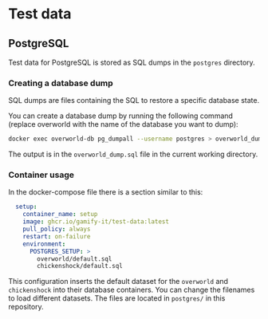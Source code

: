# Test data

## PostgreSQL

Test data for PostgreSQL is stored as SQL dumps in the `postgres` directory.

### Creating a database dump

SQL dumps are files containing the SQL to restore a specific database state.

You can create a database dump by running the following command (replace overworld with the name of the database you want to dump):

```bash
docker exec overworld-db pg_dumpall --username postgres > overworld_dump.sql
```

The output is in the `overworld_dump.sql` file in the current working directory.

### Container usage

In the docker-compose file there is a section similar to this:

```yaml
  setup:
    container_name: setup
    image: ghcr.io/gamify-it/test-data:latest
    pull_policy: always
    restart: on-failure
    environment:
      POSTGRES_SETUP: >
        overworld/default.sql
        chickenshock/default.sql
```

This configuration inserts the default dataset for the `overworld` and `chickenshock` into their database containers.
You can change the filenames to load different datasets.
The files are located in `postgres/` in this repository.
